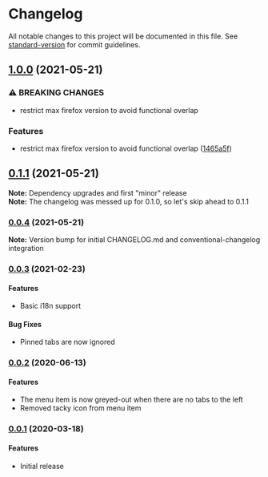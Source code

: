 # Changelog

All notable changes to this project will be documented in this file. See [standard-version](https://github.com/conventional-changelog/standard-version) for commit guidelines.

## [1.0.0](https://github.com/ParkerM/close-tabs-to-left/compare/v0.1.1...v1.0.0) (2021-05-21)


### ⚠ BREAKING CHANGES

* restrict max firefox version to avoid functional overlap

### Features

* restrict max firefox version to avoid functional overlap ([1465a5f](https://github.com/ParkerM/close-tabs-to-left/commit/1465a5f10e38472e5da9e054f12e34d5ea6cb0b8))

## [0.1.1](https://github.com/ParkerM/close-tabs-to-left/compare/v0.0.4...v0.1.1) (2021-05-21)

**Note:** Dependency upgrades and first "minor" release  
**Note:** The changelog was messed up for 0.1.0, so let's skip ahead to 0.1.1 


### [0.0.4](https://github.com/ParkerM/close-tabs-to-left/compare/v0.0.3...v0.0.4) (2021-05-21)

**Note:** Version bump for initial CHANGELOG.md and conventional-changelog integration 


### [0.0.3](https://github.com/ParkerM/close-tabs-to-left/compare/v0.0.2...v0.0.3) (2021-02-23)

#### Features
* Basic i18n support

#### Bug Fixes
* Pinned tabs are now ignored


### [0.0.2](https://github.com/ParkerM/close-tabs-to-left/compare/v0.0.1...v0.0.2) (2020-06-13)

#### Features
* The menu item is now greyed-out when there are no tabs to the left
* Removed tacky icon from menu item


### [0.0.1](https://github.com/ParkerM/close-tabs-to-left/tree/v0.0.1) (2020-03-18)

#### Features
* Initial release
